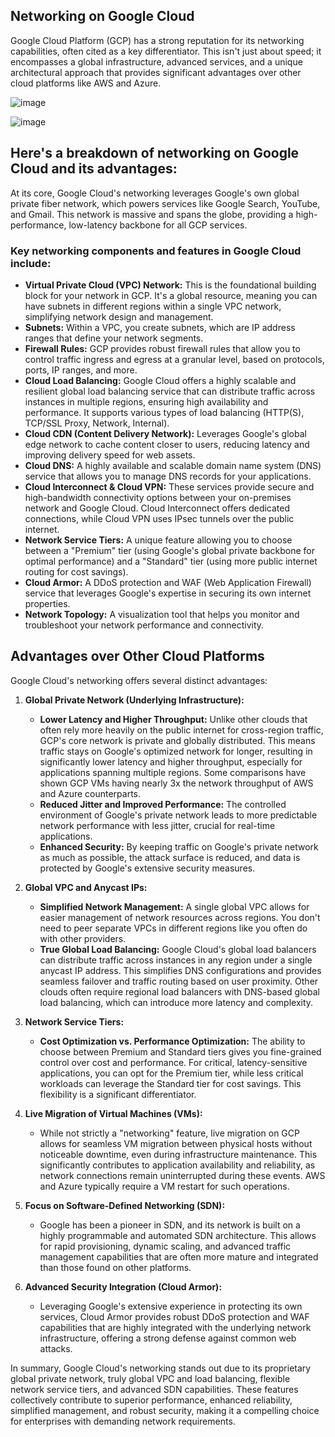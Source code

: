 ## Networking on Google Cloud

Google Cloud Platform (GCP) has a strong reputation for its networking capabilities, often cited as a key differentiator. This isn't just about speed; it encompasses a global infrastructure, advanced services, and a unique architectural approach that provides significant advantages over other cloud platforms like AWS and Azure.

![image](https://github.com/user-attachments/assets/3c0b71d4-c199-4480-9f81-50262b129dab)


![image](https://github.com/user-attachments/assets/5e007187-8b25-47d1-8816-7947f80d2af0)


## Here's a breakdown of networking on Google Cloud and its advantages:


At its core, Google Cloud's networking leverages Google's own global private fiber network, which powers services like Google Search, YouTube, and Gmail. This network is massive and spans the globe, providing a high-performance, low-latency backbone for all GCP services.

### Key networking components and features in Google Cloud include:

* **Virtual Private Cloud (VPC) Network:** This is the foundational building block for your network in GCP. It's a global resource, meaning you can have subnets in different regions within a single VPC network, simplifying network design and management.
* **Subnets:** Within a VPC, you create subnets, which are IP address ranges that define your network segments.
* **Firewall Rules:** GCP provides robust firewall rules that allow you to control traffic ingress and egress at a granular level, based on protocols, ports, IP ranges, and more.
* **Cloud Load Balancing:** Google Cloud offers a highly scalable and resilient global load balancing service that can distribute traffic across instances in multiple regions, ensuring high availability and performance. It supports various types of load balancing (HTTP(S), TCP/SSL Proxy, Network, Internal).
* **Cloud CDN (Content Delivery Network):** Leverages Google's global edge network to cache content closer to users, reducing latency and improving delivery speed for web assets.
* **Cloud DNS:** A highly available and scalable domain name system (DNS) service that allows you to manage DNS records for your applications.
* **Cloud Interconnect & Cloud VPN:** These services provide secure and high-bandwidth connectivity options between your on-premises network and Google Cloud. Cloud Interconnect offers dedicated connections, while Cloud VPN uses IPsec tunnels over the public internet.
* **Network Service Tiers:** A unique feature allowing you to choose between a "Premium" tier (using Google's global private backbone for optimal performance) and a "Standard" tier (using more public internet routing for cost savings).
* **Cloud Armor:** A DDoS protection and WAF (Web Application Firewall) service that leverages Google's expertise in securing its own internet properties.
* **Network Topology:** A visualization tool that helps you monitor and troubleshoot your network performance and connectivity.

## Advantages over Other Cloud Platforms

Google Cloud's networking offers several distinct advantages:

1.  **Global Private Network (Underlying Infrastructure):**
    * **Lower Latency and Higher Throughput:** Unlike other clouds that often rely more heavily on the public internet for cross-region traffic, GCP's core network is private and globally distributed. This means traffic stays on Google's optimized network for longer, resulting in significantly lower latency and higher throughput, especially for applications spanning multiple regions. Some comparisons have shown GCP VMs having nearly 3x the network throughput of AWS and Azure counterparts.
    * **Reduced Jitter and Improved Performance:** The controlled environment of Google's private network leads to more predictable network performance with less jitter, crucial for real-time applications.
    * **Enhanced Security:** By keeping traffic on Google's private network as much as possible, the attack surface is reduced, and data is protected by Google's extensive security measures.

2.  **Global VPC and Anycast IPs:**
    * **Simplified Network Management:** A single global VPC allows for easier management of network resources across regions. You don't need to peer separate VPCs in different regions like you often do with other providers.
    * **True Global Load Balancing:** Google Cloud's global load balancers can distribute traffic across instances in any region under a single anycast IP address. This simplifies DNS configurations and provides seamless failover and traffic routing based on user proximity. Other clouds often require regional load balancers with DNS-based global load balancing, which can introduce more latency and complexity.

3.  **Network Service Tiers:**
    * **Cost Optimization vs. Performance Optimization:** The ability to choose between Premium and Standard tiers gives you fine-grained control over cost and performance. For critical, latency-sensitive applications, you can opt for the Premium tier, while less critical workloads can leverage the Standard tier for cost savings. This flexibility is a significant differentiator.

4.  **Live Migration of Virtual Machines (VMs):**
    * While not strictly a "networking" feature, live migration on GCP allows for seamless VM migration between physical hosts without noticeable downtime, even during infrastructure maintenance. This significantly contributes to application availability and reliability, as network connections remain uninterrupted during these events. AWS and Azure typically require a VM restart for such operations.

5.  **Focus on Software-Defined Networking (SDN):**
    * Google has been a pioneer in SDN, and its network is built on a highly programmable and automated SDN architecture. This allows for rapid provisioning, dynamic scaling, and advanced traffic management capabilities that are often more mature and integrated than those found on other platforms.

6.  **Advanced Security Integration (Cloud Armor):**
    * Leveraging Google's extensive experience in protecting its own services, Cloud Armor provides robust DDoS protection and WAF capabilities that are highly integrated with the underlying network infrastructure, offering a strong defense against common web attacks.

In summary, Google Cloud's networking stands out due to its proprietary global private network, truly global VPC and load balancing, flexible network service tiers, and advanced SDN capabilities. These features collectively contribute to superior performance, enhanced reliability, simplified management, and robust security, making it a compelling choice for enterprises with demanding network requirements.

